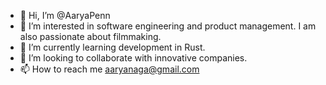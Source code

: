 - 👋 Hi, I’m @AaryaPenn
- 👀 I’m interested in software engineering and product management. I am also passionate about filmmaking.
- 🌱 I’m currently learning development in Rust.
- 💞️ I’m looking to collaborate with innovative companies.
- 📫 How to reach me aaryanaga@gmail.com


